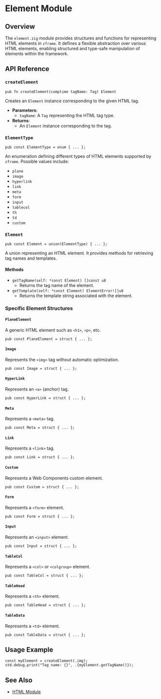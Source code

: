 # Element Module

## Overview
The `element.zig` module provides structures and functions for representing HTML elements in `zframe`. It defines a flexible abstraction over various HTML elements, enabling structured and type-safe manipulation of elements within the framework.

## API Reference

### `createElement`
```zig
pub fn createElement(comptime tagName: Tag) Element
```
Creates an `Element` instance corresponding to the given HTML tag.

- **Parameters**:
  - `tagName`: A `Tag` representing the HTML tag type.
- **Returns**:
  - An `Element` instance corresponding to the tag.

### `ElementType`
```zig
pub const ElementType = enum { ... };
```
An enumeration defining different types of HTML elements supported by `zframe`. Possible values include:
- `plane`
- `image`
- `hyperlink`
- `link`
- `meta`
- `form`
- `input`
- `tablecol`
- `th`
- `td`
- `custom`

### `Element`
```zig
pub const Element = union(ElementType) { ... };
```
A union representing an HTML element. It provides methods for retrieving tag names and templates.

#### Methods
- `getTagName(self: *const Element) []const u8`
  - Returns the tag name of the element.
- `getTemplate(self: *const Element) ElementError![]u8`
  - Returns the template string associated with the element.

### Specific Element Structures

#### `PlaneElement`
A generic HTML element such as `<h1>`, `<p>`, etc.

```zig
pub const PlaneElement = struct { ... };
```

#### `Image`
Represents the `<img>` tag without automatic optimization.

```zig
pub const Image = struct { ... };
```

#### `HyperLink`
Represents an `<a>` (anchor) tag.

```zig
pub const HyperLink = struct { ... };
```

#### `Meta`
Represents a `<meta>` tag.

```zig
pub const Meta = struct { ... };
```

#### `Link`
Represents a `<link>` tag.

```zig
pub const Link = struct { ... };
```

#### `Custom`
Represents a Web Components custom element.

```zig
pub const Custom = struct { ... };
```

#### `Form`
Represents a `<form>` element.

```zig
pub const Form = struct { ... };
```

#### `Input`
Represents an `<input>` element.

```zig
pub const Input = struct { ... };
```

#### `TableCol`
Represents a `<col>` or `<colgroup>` element.

```zig
pub const TableCol = struct { ... };
```

#### `TableHead`
Represents a `<th>` element.

```zig
pub const TableHead = struct { ... };
```

#### `TableData`
Represents a `<td>` element.

```zig
pub const TableData = struct { ... };
```

## Usage Example
```zig
const myElement = createElement(.img);
std.debug.print("Tag name: {}", .{myElement.getTagName()});
```

## See Also
- [HTML Module](html.md)

